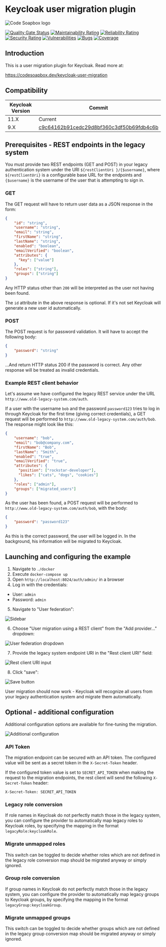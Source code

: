 # Keycloak user migration plugin

![Code Soapbox logo](readme-images/logo.png)

[![Quality Gate Status](https://sonarcloud.io/api/project_badges/measure?project=keycloak-user-migration&metric=alert_status)](https://sonarcloud.io/dashboard?id=keycloak-user-migration)
[![Maintainability Rating](https://sonarcloud.io/api/project_badges/measure?project=keycloak-user-migration&metric=sqale_rating)](https://sonarcloud.io/dashboard?id=keycloak-user-migration)
[![Reliability Rating](https://sonarcloud.io/api/project_badges/measure?project=keycloak-user-migration&metric=reliability_rating)](https://sonarcloud.io/dashboard?id=keycloak-user-migration)
[![Security Rating](https://sonarcloud.io/api/project_badges/measure?project=keycloak-user-migration&metric=security_rating)](https://sonarcloud.io/dashboard?id=keycloak-user-migration)
[![Vulnerabilities](https://sonarcloud.io/api/project_badges/measure?project=keycloak-user-migration&metric=vulnerabilities)](https://sonarcloud.io/dashboard?id=keycloak-user-migration)
[![Bugs](https://sonarcloud.io/api/project_badges/measure?project=keycloak-user-migration&metric=bugs)](https://sonarcloud.io/dashboard?id=keycloak-user-migration)
[![Coverage](https://sonarcloud.io/api/project_badges/measure?project=keycloak-user-migration&metric=coverage)](https://sonarcloud.io/dashboard?id=keycloak-user-migration)

## Introduction

This is a user migration plugin for Keycloak. Read more at:

https://codesoapbox.dev/keycloak-user-migration

## Compatibility

| Keycloak Version | Commit                                                                                                                                           |
|------------------|--------------------------------------------------------------------------------------------------------------------------------------------------|
| 11.X             | Current                                                                                                                                          |
| 9.X              | [c9c64162b91cedc29d8bf360c3df50b69fdb4c6b](https://github.com/daniel-frak/keycloak-user-migration/tree/c9c64162b91cedc29d8bf360c3df50b69fdb4c6b) |

## Prerequisites - REST endpoints in the legacy system  

You must provide two REST endpoints (GET and POST) in your legacy authentication system under the URI `${restClientUri
}/{$username}`, where `${restClientUri}` is a configurable base URL for the endpoints and `{$username}` is the
username of the user that is attempting to sign in.

### GET
The GET request will have to return user data as a JSON response in the form:
```json
{
    "id": "string",
    "username": "string",
    "email": "string",
    "firstName": "string",
    "lastName": "string",
    "enabled": "boolean",
    "emailVerified": "boolean",
    "attributes": {
      "key": ["value"]
    },
    "roles": ["string"],
    "groups": ["string"]
}
```

Any HTTP status other than `200` will be interpreted as the user not having been found. 

The `id` attribute in the above response is optional. If it's not set Keycloak will generate a new user id automatically.

### POST
The POST request is for password validation. It will have to accept the following body:
```json
{
    "password": "string"
}
```

...And return HTTP status 200 if the password is correct. Any other response will be treated as invalid credentials.

### Example REST client behavior

Let's assume we have configured the legacy REST service under the URL `http://www.old-legacy-system.com/auth`.

If a user with the username `bob` and the password `password123` tries to log in through Keycloak for the first time
(giving correct credentials), a GET request will be performed to `http://www.old-legacy-system.com/auth/bob`.
The response might look like this:
```json
{
    "username": "bob",
    "email": "bob@company.com",
    "firstName": "Bob",
    "lastName": "Smith",
    "enabled": "true",
    "emailVerified": "true",
    "attributes": {
      "position": ["rockstar-developer"],
      "likes": ["cats", "dogs", "cookies"]
    },
    "roles": ["admin"],
    "groups": ["migrated_users"]
}
```

As the user has been found, a POST request will be performed to `http://www.old-legacy-system.com/auth/bob`, with
the body:
```json
{
    "password": "password123"
}
```

As this is the correct password, the user will be logged in. In the background, his information will be migrated to
Keycloak.

## Launching and configuring the example
1. Navigate to `./docker`
2. Execute `docker-compose up`
3. Open `http://localhost:8024/auth/admin/` in a browser
4. Log in with the credentials:
* User: `admin`
* Password: `admin`
5. Navigate to "User federation":

![Sidebar](readme-images/sidebar.png)

6. Choose "User migration using a REST client" from the "Add provider..." dropdown:

![User federation dropdown](readme-images/user-federation.png)

7. Provide the legacy system endpoint URI in the "Rest client URI" field:

![Rest client URI input](readme-images/field_rest_client_uri.png)

8. Click "save":

![Save button](readme-images/save_btn.png)

User migration should now work - Keycloak will recognize all users from your legacy authentication system and migrate
them automatically.
 
## Optional - additional configuration

Additional configuration options are available for fine-tuning the migration. 

![Additional configuration](readme-images/config.png)

### API Token

The migration endpoint can be secured with an API token. The configured value will be sent as a secret token in the `X-Secret-Token` header.

If the configured token value is set to `SECRET_API_TOKEN` when making the request to the migration endpoints, the rest client will send the following `X-Secret-Token` header:
```
X-Secret-Token: SECRET_API_TOKEN
```

### Legacy role conversion

If role names in Keycloak do not perfectly match those in the legacy system, you can configure the provider to
automatically map legacy roles to Keycloak roles, by specifying the mapping in the format `legacyRole:keycloakRole`.

### Migrate unmapped roles

This switch can be toggled to decide whether roles which are not defined in the legacy role conversion map should be
 migrated anyway or simply ignored.  

### Group role conversion

If group names in Keycloak do not perfectly match those in the legacy system, you can configure the provider to
automatically map legacy groups to Keycloak groups, by specifying the mapping in the format `legacyGroup:keycloakGroup`.

### Migrate unmapped groups

This switch can be toggled to decide whether groups which are not defined in the legacy group conversion map should be
 migrated anyway or simply ignored.
